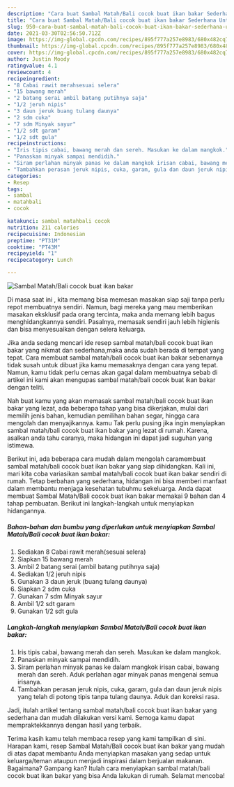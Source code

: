 ```yaml
---
description: "Cara buat Sambal Matah/Bali cocok buat ikan bakar Sederhana Untuk Jualan"
title: "Cara buat Sambal Matah/Bali cocok buat ikan bakar Sederhana Untuk Jualan"
slug: 950-cara-buat-sambal-matah-bali-cocok-buat-ikan-bakar-sederhana-untuk-jualan
date: 2021-03-30T02:56:50.712Z
image: https://img-global.cpcdn.com/recipes/895f777a257e8983/680x482cq70/sambal-matahbali-cocok-buat-ikan-bakar-foto-resep-utama.jpg
thumbnail: https://img-global.cpcdn.com/recipes/895f777a257e8983/680x482cq70/sambal-matahbali-cocok-buat-ikan-bakar-foto-resep-utama.jpg
cover: https://img-global.cpcdn.com/recipes/895f777a257e8983/680x482cq70/sambal-matahbali-cocok-buat-ikan-bakar-foto-resep-utama.jpg
author: Justin Moody
ratingvalue: 4.1
reviewcount: 4
recipeingredient:
- "8 Cabai rawit merahsesuai selera"
- "15 bawang merah"
- "2 batang serai ambil batang putihnya saja"
- "1/2 jeruh nipis"
- "3 daun jeruk buang tulang daunya"
- "2 sdm cuka"
- "7 sdm Minyak sayur"
- "1/2 sdt garam"
- "1/2 sdt gula"
recipeinstructions:
- "Iris tipis cabai, bawang merah dan sereh. Masukan ke dalam mangkok."
- "Panaskan minyak sampai mendidih."
- "Siram perlahan minyak panas ke dalam mangkok irisan cabai, bawang merah dan sereh. Aduk perlahan agar minyak panas mengenai semua irisanya."
- "Tambahkan perasan jeruk nipis, cuka, garam, gula dan daun jeruk nipis yang telah di potong tipis tanpa tulang daunya. Aduk dan koreksi rasa."
categories:
- Resep
tags:
- sambal
- matahbali
- cocok

katakunci: sambal matahbali cocok 
nutrition: 211 calories
recipecuisine: Indonesian
preptime: "PT31M"
cooktime: "PT43M"
recipeyield: "1"
recipecategory: Lunch

---
```



![Sambal Matah/Bali cocok buat ikan bakar](https://img-global.cpcdn.com/recipes/895f777a257e8983/680x482cq70/sambal-matahbali-cocok-buat-ikan-bakar-foto-resep-utama.jpg)

Di masa  saat ini , kita memang bisa memesan masakan siap saji tanpa perlu repot membuatnya sendiri. Namun, bagi mereka yang mau memberikan masakan eksklusif pada orang tercinta, maka anda memang lebih bagus menghidangkannya sendiri. Pasalnya, memasak sendiri jauh lebih higienis dan bisa menyesuaikan dengan selera keluarga.

Jika anda sedang mencari ide resep sambal matah/bali cocok buat ikan bakar yang nikmat dan sederhana,maka anda sudah berada di tempat yang tepat. Cara membuat sambal matah/bali cocok buat ikan bakar  sebenarnya tidak susah untuk dibuat jika kamu memasaknya dengan cara yang tepat. Namun, kamu tidak perlu cemas akan gagal dalam membuatnya 
sebab di artikel ini kami akan mengupas sambal matah/bali cocok buat ikan bakar dengan teliti.  



Nah buat kamu yang akan memasak sambal matah/bali cocok buat ikan bakar yang lezat, ada beberapa tahap yang bisa dikerjakan, mulai dari memilih jenis bahan, kemudian pemilihan bahan segar, hingga cara mengolah dan menyajikannya. kamu Tak perlu pusing jika ingin menyiapkan sambal matah/bali cocok buat ikan bakar yang lezat di rumah. Karena, asalkan anda  tahu caranya, maka hidangan ini dapat jadi suguhan yang istimewa.

Berikut ini, ada beberapa cara mudah dalam mengolah caramembuat sambal matah/bali cocok buat ikan bakar yang siap dihidangkan. Kali ini, mari kita coba variasikan sambal matah/bali cocok buat ikan bakar sendiri di rumah. Tetap berbahan yang sederhana, hidangan ini bisa memberi manfaat dalam membantu menjaga kesehatan tubuhmu sekeluarga. Anda dapat membuat Sambal Matah/Bali cocok buat ikan bakar memakai 9 bahan dan 4 tahap pembuatan. Berikut ini langkah-langkah untuk menyiapkan hidangannya.

<!--inarticleads1-->

##### Bahan-bahan dan bumbu yang diperlukan untuk menyiapkan Sambal Matah/Bali cocok buat ikan bakar:

1. Sediakan 8 Cabai rawit merah(sesuai selera)
1. Siapkan 15 bawang merah
1. Ambil 2 batang serai (ambil batang putihnya saja)
1. Sediakan 1/2 jeruh nipis
1. Gunakan 3 daun jeruk (buang tulang daunya)
1. Siapkan 2 sdm cuka
1. Gunakan 7 sdm Minyak sayur
1. Ambil 1/2 sdt garam
1. Gunakan 1/2 sdt gula




<!--inarticleads2-->

##### Langkah-langkah menyiapkan Sambal Matah/Bali cocok buat ikan bakar:

1. Iris tipis cabai, bawang merah dan sereh. Masukan ke dalam mangkok.
1. Panaskan minyak sampai mendidih.
1. Siram perlahan minyak panas ke dalam mangkok irisan cabai, bawang merah dan sereh. Aduk perlahan agar minyak panas mengenai semua irisanya.
1. Tambahkan perasan jeruk nipis, cuka, garam, gula dan daun jeruk nipis yang telah di potong tipis tanpa tulang daunya. Aduk dan koreksi rasa.




Jadi, itulah artikel tentang  sambal matah/bali cocok buat ikan bakar  yang sederhana dan mudah dilakukan versi kami. Semoga kamu dapat mempraktekkannya dengan hasil yang terbaik. 

Terima kasih kamu telah membaca resep yang kami tampilkan di sini. Harapan kami, resep  Sambal Matah/Bali cocok buat ikan bakar yang mudah di atas dapat membantu Anda menyiapkan masakan yang sedap untuk keluarga/teman ataupun menjadi inspirasi dalam berjualan makanan. Bagaimana? Gampang kan? Itulah cara menyiapkan sambal matah/bali cocok buat ikan bakar yang bisa Anda lakukan di rumah. Selamat mencoba!

